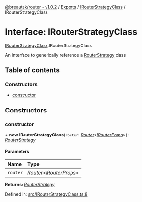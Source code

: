 [@breautek/router - v1.0.2](../README.md) / [Exports](../modules.md) / [IRouterStrategyClass](../modules/irouterstrategyclass.md) / IRouterStrategyClass

# Interface: IRouterStrategyClass

[IRouterStrategyClass](../modules/irouterstrategyclass.md).IRouterStrategyClass

An interface to generically reference a [RouterStrategy](../modules/routerstrategy.md) class

## Table of contents

### Constructors

- [constructor](irouterstrategyclass.irouterstrategyclass-1.md#constructor)

## Constructors

### constructor

\+ **new IRouterStrategyClass**(`router`: [*Router*](../classes/router.router-1.md)<[*IRouterProps*](router.irouterprops.md)\>): [*RouterStrategy*](../classes/routerstrategy.routerstrategy-1.md)

#### Parameters

| Name | Type |
| :------ | :------ |
| `router` | [*Router*](../classes/router.router-1.md)<[*IRouterProps*](router.irouterprops.md)\> |

**Returns:** [*RouterStrategy*](../classes/routerstrategy.routerstrategy-1.md)

Defined in: [src/IRouterStrategyClass.ts:8](https://github.com/breautek/router/blob/3a44627/src/IRouterStrategyClass.ts#L8)
